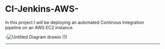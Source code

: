 # CI-Jenkins-AWS-


In this project I will be deploying an automated Continous Integration pipeline on an AWS EC2 instance. 

-![Untitled Diagram drawio (1)](https://github.com/josiah34/CI-Jenkins-AWS-/assets/25124463/c8978404-7f91-45de-af9d-43584ce18d85)


<hr>

